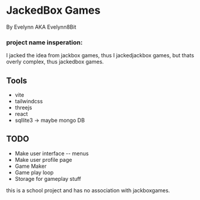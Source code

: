 # JackedBox Games

By Evelynn AKA Evelynn8Bit

### project name insperation:

I jacked the idea from jackbox games, thus I jackedjackbox games, but thats overly complex, thus jackedbox games.

## Tools

- vite
- tailwindcss
- threejs
- react
- sqllite3 -> maybe mongo DB

## TODO

- Make user interface -- menus
- Make user profile page
- Game Maker
- Game play loop
- Storage for gameplay stuff

this is a school project and has no association with jackboxgames.
